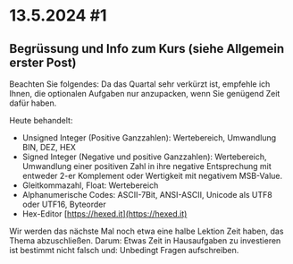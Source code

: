 # 13.5.2024 #1
## Begrüssung und Info zum Kurs (siehe Allgemein erster Post)

Beachten Sie folgendes: Da das Quartal sehr verkürzt ist, empfehle ich Ihnen, die optionalen Aufgaben nur anzupacken, wenn Sie genügend Zeit dafür haben.

Heute behandelt:
- Unsigned Integer (Positive Ganzzahlen): Wertebereich, Umwandlung BIN, DEZ, HEX
- Signed Integer (Negative und positive Ganzzahlen): Wertebereich, Umwandlung einer positiven Zahl in ihre negative Entsprechung mit entweder 2-er Komplement oder Wertigkeit mit negativem MSB-Value.
- Gleitkommazahl, Float: Wertebereich
- Alphanumerische Codes: ASCII-7Bit, ANSI-ASCII, Unicode als UTF8 oder UTF16, Byteorder
- Hex-Editor [https://hexed.it](https://hexed.it)

Wir werden das nächste Mal noch etwa eine halbe Lektion Zeit haben, das Thema abzuschließen. Darum: Etwas Zeit in Hausaufgaben zu investieren ist bestimmt nicht falsch und: Unbedingt Fragen aufschreiben.
